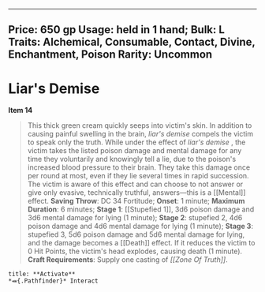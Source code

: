 
---
Price: 650 gp
Usage: held in 1 hand;
Bulk: L
Traits: Alchemical, Consumable, Contact, Divine, Enchantment, Poison
Rarity: Uncommon
---

# Liar's Demise

**Item 14**

> This thick green cream quickly seeps into victim's skin. In addition to causing painful swelling in the brain, *liar's demise* compels the victim to speak only the truth. While under the effect of *liar's demise* , the victim takes the listed poison damage and mental damage for any time they voluntarily and knowingly tell a lie, due to the poison's increased blood pressure to their brain. They take this damage once per round at most, even if they lie several times in rapid succession. The victim is aware of this effect and can choose to not answer or give only evasive, technically truthful, answers—this is a [[Mental]] effect.
**Saving Throw**: DC 34 Fortitude;
**Onset**: 1 minute;
**Maximum Duration**: 6 minutes;
**Stage 1**:  [[Stupefied 1]], 3d6 poison damage and 3d6 mental damage for lying (1 minute);
**Stage 2**: stupefied 2, 4d6 poison damage and 4d6 mental damage for lying (1 minute);
**Stage 3**: stupefied 3, 5d6 poison damage and 5d6 mental damage for lying, and the damage becomes a [[Death]] effect. If it reduces the victim to 0 Hit Points, the victim's head explodes, causing death (1 minute).
**Craft Requirements**: Supply one casting of *[[Zone Of Truth]]*.

```ad-embed-ability
title: **Activate**
*⬽{.Pathfinder}* Interact 
```
